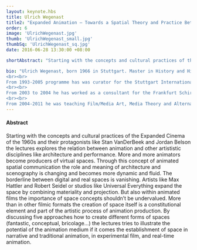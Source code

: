 ```yaml
---
layout: keynote.hbs
title: Ulrich Wegenast
title2: "Expanded Animation – Towards a Spatial Theory and Practice Between Architecture, Game Art, Performance and Animation"
order: 6
image: 'UlrichWegenast.jpg'
thumb: 'UlrichWegenast_small.jpg'
thumbSq: 'UlrichWegenast_sq.jpg'
date: 2016-06-28 13:30:00 +08:00

shortAbstract: "Starting with the concepts and cultural practices of the Expanded Cinema of the 1960s and their protagonists like Stan VanDerBeek and Jordan Belson the lectures explores the relation between animation and other artististic disciplines like architecture and performance."

bio: "Ulrich Wegenast, born 1966 in Stuttgart. Master in History and History of Art at Stuttgart University (MA), postgraduate studies in Culture and Media Management (Arts Administration) at Hanns Eisler School of Music, Berlin. Since 2012 he is honorary professor at the School of Film & Television \"Konrad Wolf\" Potsdam-Babelsberg (Film University Babelsberg). 1987: founding member of Wand 5 and Stuttgart Filmwinter – Festival for Expanded Media – a festival for experimental film and media art. In 2001 development of the conference \"media-space\". He was member of the Wand 5-board until 2006.
<br><br>
From 1993-2005 programme has was curator for the Stuttgart International Festival of Animated Film. In 2005 he became the artistic director of the Stuttgart Festival of Animated Film. In 2002 he developed the experimental film section for the Munich Filmfest. Curatorial work and jury work for the Goethe Institute and various other institutions and festivals around the world.
<br><br>
From 2003 to 2004 he has worked as a consultant for the Frankfurt Schirn Kunsthalle and 2005 for the documenta jubilee exhibition. 2005-2013 member of the advisory board of the Goethe Institute (Film, TV, Radio), 2007-2013 member of the jury of the German Short Film Award. Since 2016 he is working as a media expert for the European Commission (Creative Europe programme).
<br><br>
From 2004-2011 he was teaching Film/Media Art, Media Theory and Alternative Distribution at the Karlsruhe School of Design, Stuttgart State Art Academy, and Merz Akademie in Stuttgart. From 2004 to 2014 he was head of the media department of the Baden-Wuerttemberg Free Art Academy. He has published a 6-part DVD edition on German animated film in cooperation with Absolut Medien, Berlin, and Goethe Institut, Munich which has received the Willi Haas Award for best DVD-edition on German speaking film in 2012. Wegenast gave more than 100 lectures and workshops on animation, experimental film, media art, and game culture around the globe including Harvard University, University of Toronto, Berlinale Festival, Tallin Black Nights Festival and Ars Electronica in Linz."
---
```

<h4>Abstract</h4>

Starting with the concepts and cultural practices of the Expanded Cinema of the 1960s and their protagonists like Stan VanDerBeek and Jordan Belson the lectures explores the relation between animation and other artististic disciplines like architecture and performance. More and more animators become producers of virtual spaces. Through this concept of animated spatial communication the role and meaning of architecture and scenography is changing and becomes more dynamic and fluid. The borderline between digital and real spaces is vanishing. Artists like Max Hattler and Robert Seidel or studios like Universal Everything expand the space by combining materiality and projection. But also within animated films the importance of space concepts shouldn’t be undervalued. More than in other filmic formats the creation of space itself is a constitutional element and part of the artistic process of animation production. By discussing five approaches how to create different forms of spaces (fantastic, conceptual, bricolage...) the lectures tries to illustrate the potential of the animation medium if it comes the establishment of space in narrative and traditional animation, in experimental film, and real-time animation.